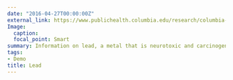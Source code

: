 ```yaml
---
date: "2016-04-27T00:00:00Z"
external_link: https://www.publichealth.columbia.edu/research/columbia-center-childrens-environmental-health/lead
Image:
  caption: 
  focal_point: Smart
summary: Information on lead, a metal that is neurotoxic and carcinogenic to humans.
tags:
- Demo
title: Lead 
---
```

